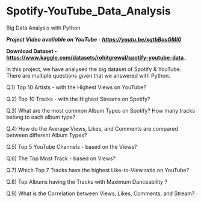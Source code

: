 # Spotify-YouTube_Data_Analysis
Big Data Analysis with Python

_**Project Video available on YouTube - https://youtu.be/xqtbBosGMl0**_

**Download Dataset - https://www.kaggle.com/datasets/rohitgrewal/spotify-youtube-data**_



In this project, we have analysed the big dataset of Spotify & YouTube. There are multiple questions given that we answered with Python.

Q.1) Top 10 Artists - with the Highest Views on YouTube?

Q.2) Top 10 Tracks - with the Highest Streams on Spotify?

Q.3) What are the most common Album Types on Spotify? How many tracks belong to each album type?

Q.4) How do the Average Views, Likes, and Comments are compared between different Album Types?

Q.5) Top 5 YouTube Channels -  based on the Views?

Q.6) The Top Most Track -  based on Views?

Q.7) Which Top 7 Tracks have the highest Like-to-View ratio on YouTube? 

Q.8) Top Albums having the Tracks with Maximum Danceability ?

Q.9) What is the Correlation between Views, Likes, Comments, and Stream?
